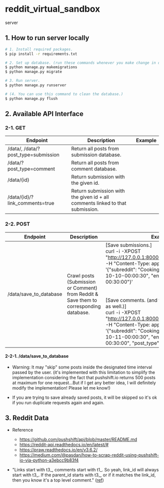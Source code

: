 # reddit_virtual_sandbox

server


## 1. How to run server locally
```bash
# 1. Install required packages.
$ pip install -r requirements.txt

# 2. Set up database. (run these commands whenever you make change in database schema (models.py))
$ python manage.py makemigrations
$ python manage.py migrate

# 3. Run server.
$ python manage.py runserver

# (4. You can use this command to clean the database.)
$ python manage.py flush
```

## 2. Available API Interface
### 2-1. GET

| Endpoint                            | Description                                                  | Example |
| ----------------------------------- | ------------------------------------------------------------ | ------- |
| /data/, /data/?post_type=submission | Return all posts from submission database.                   |         |
| /data/?post_type=comment            | Return all posts from comment database.                      |         |
| /data/{id}                          | Return submission with the given id.                         |         |
| /data/{id}/?link_comments=true      | Return submission with the given id + all comments linked to that submission. |         |

### 2-2. POST

| Endpoint               | Description                                                  | Example                                                      |
| ---------------------- | ------------------------------------------------------------ | ------------------------------------------------------------ |
| /data/save_to_database | Crawl posts (Submission or Comment) from Reddit & Save them to corresponding database. | [Save submissions.]<br />curl -i -XPOST "http://127.0.0.1:8000/data/save_to_database/" -H "Content-Type: application/json" -d '{"subreddit": "Cooking", "start_time": "2020-10-10-00:00:30", "end_time": "2020-10-11-00:30:00"}'<br /><br /><br />[Save comments. (and their linked submissions as well.)]<br />curl -i -XPOST "http://127.0.0.1:8000/data/save_to_database/" -H "Content-Type: application/json" -d '{"subreddit": "Cooking",  "start_time": "2020-10-11-00:00:30", "end_time": "2020-10-11-00:30:00", "post_type": "comment"}' |

#### 2-2-1. /data/save_to_database

- Warning: It may "skip" some posts inside the designated time interval passed by the user. (it's implemented with this limitation to simplify the implementation considering the fact that pushshift.io returns 500 posts at maximum for one request...But if I get any better idea, I will definitely modify the implementation! Please let me know!)

- If you are trying to save already saved posts, it will be skipped so it's ok if you run duplicate requests again and again.



## 3. Reddit Data
- Reference
  - https://github.com/pushshift/api/blob/master/README.md
  - https://reddit-api.readthedocs.io/en/latest/#
  - https://praw.readthedocs.io/en/v3.6.2/
  - https://medium.com/@pasdan/how-to-scrap-reddit-using-pushshift-io-via-python-a3ebcc9b83f4

- "Links start with t3_, comments start with t1_. So yeah, link_id will always start with t3_.
If the parent_id starts with t3_, or if it matches the link_id, then you know it's a top level comment."
([ref](https://www.reddit.com/r/pushshift/comments/ayvut7/how_do_you_link_the_comments_with_their/ei3smjp/))
